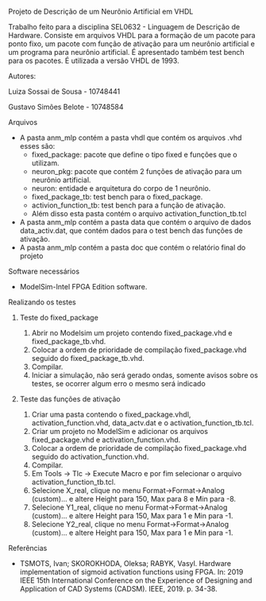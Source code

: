 Projeto de Descrição de um Neurônio Artificial em VHDL

Trabalho feito para a disciplina SEL0632 - Linguagem de Descrição de Hardware. Consiste em arquivos VHDL para a formação de um pacote para ponto fixo, um pacote com função de ativação para um neurônio artificial e um programa para neurônio artificial. É apresentado também test bench para os pacotes. É utilizada a versão VHDL de 1993.


Autores:

Luiza Sossai de Sousa - 10748441

Gustavo Simões Belote - 10748584


Arquivos
* A pasta anm_mlp contém a pasta vhdl que contém os arquivos .vhd esses são:
   * fixed_package: pacote que define o tipo fixed e funções que o utilizam.
   * neuron_pkg: pacote que contém 2 funções de ativação para um neurônio artificial.
   * neuron: entidade e arquitetura do corpo de 1 neurônio.
   * fixed_package_tb: test bench para o fixed_package.
   * activion_function_tb: test bench para a função de ativação.
   * Além disso esta pasta contém o arquivo activation_function_tb.tcl
* A pasta anm_mlp contém a pasta data que contém o arquivo de dados data_activ.dat, que contém dados para o test bench das funções de ativação.
* A pasta anm_mlp contém a pasta doc que contém o relatório final do projeto


Software necessários
* ModelSim-Intel FPGA Edition software.


Realizando os testes
1. Teste do fixed_package
   1. Abrir no Modelsim um projeto contendo fixed_package.vhd e fixed_package_tb.vhd.
   2. Colocar a ordem de prioridade de compilação fixed_package.vhd seguido do fixed_package_tb.vhd.
   3. Compilar.
   4. Iniciar a simulação, não será gerado ondas, somente avisos sobre os testes, se ocorrer algum erro o mesmo será indicado


2. Teste das funções de ativação
   1. Criar uma pasta contendo  o fixed_package.vhdl,  activation_function.vhd, data_actv.dat e o activation_function_tb.tcl.
   2. Criar um projeto no ModelSim e adicionar os arquivos  fixed_package.vhd  e activation_function.vhd. 
   3. Colocar a ordem de prioridade de compilação fixed_package.vhd seguido do activation_function.vhd.
   4. Compilar.
   5. Em Tools → Tlc  → Execute Macro e por fim selecionar o arquivo activation_function_tb.tcl.
   6. Selecione X_real, clique no menu Format->Format->Analog (custom)... e altere Height para 150, Max para 8 e Min para -8.
   7. Selecione Y1_real, clique no menu Format->Format->Analog (custom)... e altere Height para 150, Max para 1 e Min para -1.
   8. Selecione Y2_real, clique no menu Format->Format->Analog (custom)... e altere Height para 150, Max para 1 e Min para -1.


Referências
* TSMOTS, Ivan; SKOROKHODA, Oleksa; RABYK, Vasyl. Hardware implementation of sigmoid activation functions using FPGA. In: 2019 IEEE 15th International Conference on the Experience of Designing and Application of CAD Systems (CADSM). IEEE, 2019. p. 34-38.
